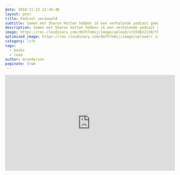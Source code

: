 ```yaml
---
date: 2018-11-22 12:26:40
layout: post
title: Podcast verdwaald
subtitle: Samen met Sharon Hutten hebben ik een verhalende podcast gemaakt over haar epilepsieaanval. We hebben samen het script geschreven, opnames met de Zoom H5 gemaakt en dit gemonteerd met Adobe Audition.
description: Samen met Sharon Hutten hebben ik een verhalende podcast gemaakt over haar epilepsieaanval. We hebben samen het script geschreven, opnames met de Zoom H5 gemaakt en dit gemonteerd met Adobe Audition.
image: https://res.cloudinary.com/dm7h7e8xj/image/upload/v1559822138/theme9_v273a9.jpg
optimized_image: https://res.cloudinary.com/dm7h7e8xj/image/upload/c_scale,w_380/v1559822138/theme9_v273a9.jpg
category: life
tags:
  - books
  - read
author: mranderson
paginate: true
---
```


<iframe width="560" height="315" src="https://www.youtube.com/embed/duPxM3Yp3Tk" title="YouTube video player" frameborder="0" allow="accelerometer; autoplay; clipboard-write; encrypted-media; gyroscope; picture-in-picture" allowfullscreen></iframe>






